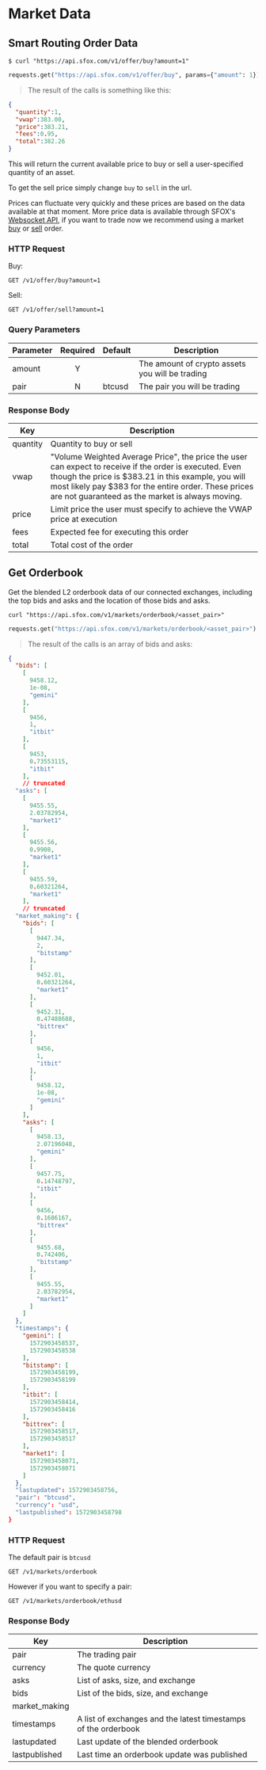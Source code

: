 # Market Data

## Smart Routing Order Data

```shell
$ curl "https://api.sfox.com/v1/offer/buy?amount=1"
```

```python
requests.get("https://api.sfox.com/v1/offer/buy", params={"amount": 1}).json()
```

> The result of the calls is something like this:

```json
{
  "quantity":1,
  "vwap":383.00,
  "price":383.21,
  "fees":0.95,
  "total":382.26
}
```

This will return the current available price to buy or sell a user-specified quantity of an asset.

To get the sell price simply change `buy` to `sell` in the url.

<aside class="notice">
    Prices can fluctuate very quickly and these prices are based on the data available at that moment. More price data is available through SFOX's <a href="#websocket-feed">Websocket API</a>, if you want to trade now we recommend using a market <a href="#place-a-buy-order">buy</a> or <a href="#place-a-sell-order">sell</a> order.
</aside>

### HTTP Request

Buy:

`GET /v1/offer/buy?amount=1`

Sell:

`GET /v1/offer/sell?amount=1`

### Query Parameters

Parameter | Required | Default | Description
--------- | :-------: | ----------- | ----------
amount| Y | | The amount of crypto assets you will be trading
pair | N | btcusd | The pair you will be trading

### Response Body

Key | Description
--- | -----------
quantity | Quantity to buy or sell
vwap | "Volume Weighted Average Price", the price the user can expect to receive if the order is executed. Even though the price is $383.21 in this example, you will most likely pay $383 for the entire order. These prices are not guaranteed as the market is always moving.
price | Limit price the user must specify to achieve the VWAP price at execution
fees | Expected fee for executing this order
total | Total cost of the order

## Get Orderbook

Get the blended L2 orderbook data of our connected exchanges, including the top bids and asks and the location of those bids and asks.

```shell
curl "https://api.sfox.com/v1/markets/orderbook/<asset_pair>"
```

```python
requests.get("https://api.sfox.com/v1/markets/orderbook/<asset_pair>").json()
```

> The result of the calls is an array of bids and asks:

```json
{
  "bids": [
    [
      9458.12,
      1e-08,
      "gemini"
    ],
    [
      9456,
      1,
      "itbit"
    ],
    [
      9453,
      0.73553115,
      "itbit"
    ],
    // truncated
  "asks": [
    [
      9455.55,
      2.03782954,
      "market1"
    ],
    [
      9455.56,
      0.9908,
      "market1"
    ],
    [
      9455.59,
      0.60321264,
      "market1"
    ],
    // truncated
  "market_making": {
    "bids": [
      [
        9447.34,
        2,
        "bitstamp"
      ],
      [
        9452.01,
        0.60321264,
        "market1"
      ],
      [
        9452.31,
        0.47488688,
        "bittrex"
      ],
      [
        9456,
        1,
        "itbit"
      ],
      [
        9458.12,
        1e-08,
        "gemini"
      ]
    ],
    "asks": [
      [
        9458.13,
        2.07196048,
        "gemini"
      ],
      [
        9457.75,
        0.14748797,
        "itbit"
      ],
      [
        9456,
        0.1686167,
        "bittrex"
      ],
      [
        9455.68,
        0.742406,
        "bitstamp"
      ],
      [
        9455.55,
        2.03782954,
        "market1"
      ]
    ]
  },
  "timestamps": {
    "gemini": [
      1572903458537,
      1572903458538
    ],
    "bitstamp": [
      1572903458199,
      1572903458199
    ],
    "itbit": [
      1572903458414,
      1572903458416
    ],
    "bittrex": [
      1572903458517,
      1572903458517
    ],
    "market1": [
      1572903458071,
      1572903458071
    ]
  },
  "lastupdated": 1572903458756,
  "pair": "btcusd",
  "currency": "usd",
  "lastpublished": 1572903458798
}
```

### HTTP Request

The default pair is `btcusd`

`GET /v1/markets/orderbook`

However if you want to specify a pair:

`GET /v1/markets/orderbook/ethusd`

### Response Body

Key | Description
--- | -----------
pair | The trading pair
currency | The quote currency
asks | List of asks, size, and exchange
bids | List of the bids, size, and exchange
market\_making |
timestamps | A list of exchanges and the latest timestamps of the orderbook
lastupdated | Last update of the blended orderbook
lastpublished | Last time an orderbook update was published

